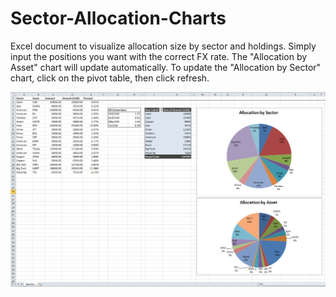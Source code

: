 # Sector-Allocation-Charts

Excel document to visualize allocation size by sector and holdings. Simply input the positions you want with the correct FX rate. The "Allocation by Asset" chart will update automatically. To update the "Allocation by Sector" chart, click on the pivot table, then click refresh. 

![Excel](sector-allocation.png)
